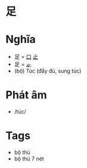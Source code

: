 # 足

# Nghĩa
* 足 = [口](口.md) [止](止.md)
* 足 = [龰](龰.md)
* (bộ) Túc (đầy đủ, sung túc)

# Phát âm
* /túc/

# Tags
* bộ thủ
*  bộ thủ 7 nét

<script>window.HANZI_FIELD='足';</script>
